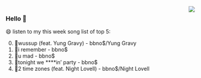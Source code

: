 <img align="right"  src="https://github-readme-stats.vercel.app/api/top-langs/?username=kvnZero" />

### Hello 👋

😄 listen to my this week song list of top 5:

0. 🌈wussup (feat. Yung Gravy) - bbno$/Yung Gravy
1. 🌈i remember - bbno$
2. 🌈u mad - bbno$
3. 🌈tonight we ****in’ party - bbno$
4. 🌈2 time zones (feat. Night Lovell) - bbno$/Night Lovell

